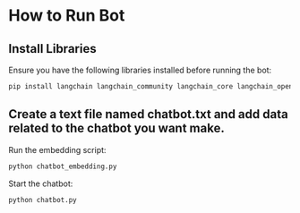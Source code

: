 # How to Run Bot

## Install Libraries  
Ensure you have the following libraries installed before running the bot:

```bash
pip install langchain langchain_community langchain_core langchain_openai langchain_huggingface
```

## Create a text file named chatbot.txt and add data related to the chatbot you want make.


Run the embedding script:

```bash
python chatbot_embedding.py
```
Start the chatbot:

```bash
python chatbot.py
```
